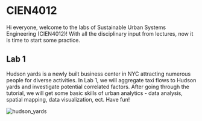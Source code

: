 # CIEN4012
Hi everyone, welcome to the labs of Sustainable Urban Systems Engineering (CIEN4012)! With all the disciplinary input from lectures, now it is time to start some practice.

## Lab 1
Hudson yards is a newly built business center in NYC attracting numerous people for diverse activities. In Lab 1, we will aggregate taxi flows to Hudson yards and investigate potential correlated factors. After going through the tutorial, we will get some basic skills of urban analytics - data analysis, spatial mapping, data visualization, ect. Have fun!

![hudson_yards](https://github.com/yangyh16/CIEN4012/assets/160519828/0143ad43-8d18-4ad4-a7e3-50bfa8041c70)
